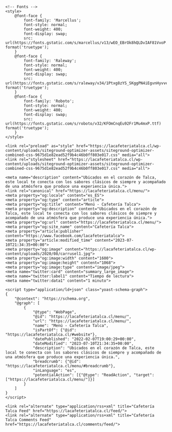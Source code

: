<!DOCTYPE html>
<html lang="es" class="no-js">
<head>
    <meta charset="UTF-8">
    <meta name="viewport" content="width=device-width, initial-scale=1, maximum-scale=1, user-scalable=0">
    <meta name="theme-color" content="#e17b26">
    <link rel="profile" href="https://gmpg.org/xfn/11">
    <meta name="robots" content="index, follow, max-image-preview:large, max-snippet:-1, max-video-preview:-1">
    <title>Menú - Cafetería Talca</title>
    <link rel="preconnect" href="https://fonts.gstatic.com/" crossorigin>
    <link rel="preconnect" href="https://fonts.googleapis.com">
    
    <!-- Fonts -->
    <style>
        @font-face {
            font-family: 'Marcellus';
            font-style: normal;
            font-weight: 400;
            font-display: swap;
            src: url(https://fonts.gstatic.com/s/marcellus/v13/wEO_EBrOk8hQLDvIAF81VvoP.ttf) format('truetype');
        }
        @font-face {
            font-family: 'Raleway';
            font-style: normal;
            font-weight: 400;
            font-display: swap;
            src: url(https://fonts.gstatic.com/s/raleway/v34/1Ptxg8zYS_SKggPN4iEgvnHyvveLxVvaorCIPrQ.ttf) format('truetype');
        }
        @font-face {
            font-family: 'Roboto';
            font-style: normal;
            font-weight: 400;
            font-display: swap;
            src: url(https://fonts.gstatic.com/s/roboto/v32/KFOmCnqEu92Fr1Mu4mxP.ttf) format('truetype');
        }
    </style>
    
    <link rel="preload" as="style" href="https://lacafeteriatalca.cl/wp-content/uploads/siteground-optimizer-assets/siteground-optimizer-combined-css-9675d1e82ead52f9b4c46b0ff803e017.css" media="all">
    <link rel="stylesheet" href="https://lacafeteriatalca.cl/wp-content/uploads/siteground-optimizer-assets/siteground-optimizer-combined-css-9675d1e82ead52f9b4c46b0ff803e017.css" media="all">
    
    <meta name="description" content="Ubicados en el corazón de Talca, este local te conecta con los sabores clásicos de siempre y acompañado de una atmósfera que produce una experiencia única.">
    <link rel="canonical" href="https://lacafeteriatalca.cl/menu/">
    <meta property="og:locale" content="es_ES">
    <meta property="og:type" content="article">
    <meta property="og:title" content="Menú - Cafetería Talca">
    <meta property="og:description" content="Ubicados en el corazón de Talca, este local te conecta con los sabores clásicos de siempre y acompañado de una atmósfera que produce una experiencia única.">
    <meta property="og:url" content="https://lacafeteriatalca.cl/menu/">
    <meta property="og:site_name" content="Cafetería Talca">
    <meta property="article:publisher" content="https://www.facebook.com/lacafeteriatalca">
    <meta property="article:modified_time" content="2023-07-10T21:34:35+00:00">
    <meta property="og:image" content="https://lacafeteriatalca.cl/wp-content/uploads/2020/08/carrusel1.jpg">
    <meta property="og:image:width" content="1600">
    <meta property="og:image:height" content="1068">
    <meta property="og:image:type" content="image/jpeg">
    <meta name="twitter:card" content="summary_large_image">
    <meta name="twitter:label1" content="Tiempo de lectura">
    <meta name="twitter:data1" content="1 minuto">

    <script type="application/ld+json" class="yoast-schema-graph">
    {
        "@context": "https://schema.org",
        "@graph": [
            {
                "@type": "WebPage",
                "@id": "https://lacafeteriatalca.cl/menu/",
                "url": "https://lacafeteriatalca.cl/menu/",
                "name": "Menú - Cafetería Talca",
                "isPartOf": {"@id": "https://lacafeteriatalca.cl/#website"},
                "datePublished": "2022-02-07T19:00:29+00:00",
                "dateModified": "2023-07-10T21:34:35+00:00",
                "description": "Ubicados en el corazón de Talca, este local te conecta con los sabores clásicos de siempre y acompañado de una atmósfera que produce una experiencia única.",
                "breadcrumb": {"@id": "https://lacafeteriatalca.cl/menu/#breadcrumb"},
                "inLanguage": "es",
                "potentialAction": [{"@type": "ReadAction", "target": ["https://lacafeteriatalca.cl/menu/"]}]
            }
        ]
    }
    </script>
    
    <link rel="alternate" type="application/rss+xml" title="Cafetería Talca Feed" href="https://lacafeteriatalca.cl/feed/">
    <link rel="alternate" type="application/rss+xml" title="Cafetería Talca Comments Feed" href="https://lacafeteriatalca.cl/comments/feed/">
</head>
<body>
    <!-- Content goes here -->
</body>
</html>
